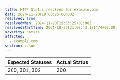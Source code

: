 ```yaml
---
title: HTTP Status resolved for example.com
date: 2024-11-20T19:03:25+00:00Z
resolved: True
resolvedWhen: 2024-11-20T19:03:25+00:00Z
resolvedStartTime: 2024-10-25T21:09:43.191474+00:00
severity: notice
affected:
  - example.com
section: issue
---
```


| Expected Statuses | Actual Status  |
|-------------------|----------------|
| 200, 301, 302 | 200 |

